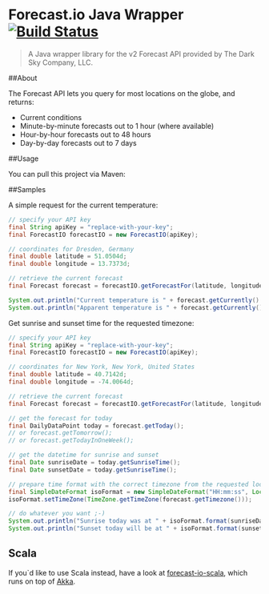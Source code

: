 Forecast.io Java Wrapper [![Build Status](https://travis-ci.org/MartinSeeler/forecast-io-wrapper.png?branch=master)](https://travis-ci.org/MartinSeeler/forecast-io-wrapper)
===================

> A Java wrapper library for the v2 Forecast API provided by The Dark Sky Company, LLC.

##About

The Forecast API lets you query for most locations on the globe, and returns:

- Current conditions
- Minute-by-minute forecasts out to 1 hour (where available)
- Hour-by-hour forecasts out to 48 hours
- Day-by-day forecasts out to 7 days

##Usage

You can pull this project via Maven:



##Samples

A simple request for the current temperature:
```java
// specify your API key
final String apiKey = "replace-with-your-key";
final ForecastIO forecastIO = new ForecastIO(apiKey);

// coordinates for Dresden, Germany
final double latitude = 51.0504d;
final double longitude = 13.7373d;

// retrieve the current forecast
final Forecast forecast = forecastIO.getForecastFor(latitude, longitude);

System.out.println("Current temperature is " + forecast.getCurrently().getTemperature());
System.out.println("Apparent temperature is " + forecast.getCurrently().getApparentTemperature());
```

Get sunrise and sunset time for the requested timezone:
```java
// specify your API key
final String apiKey = "replace-with-your-key";
final ForecastIO forecastIO = new ForecastIO(apiKey);

// coordinates for New York, New York, United States
final double latitude = 40.7142d;
final double longitude = -74.0064d;

// retrieve the current forecast
final Forecast forecast = forecastIO.getForecastFor(latitude, longitude);

// get the forecast for today
final DailyDataPoint today = forecast.getToday();
// or forecast.getTomorrow();
// or forecast.getTodayInOneWeek();

// get the datetime for sunrise and sunset
final Date sunriseDate = today.getSunriseTime();
final Date sunsetDate = today.getSunriseTime();

// prepare time format with the correct timezone from the requested location
final SimpleDateFormat isoFormat = new SimpleDateFormat("HH:mm:ss", Locale.US);
isoFormat.setTimeZone(TimeZone.getTimeZone(forecast.getTimezone()));

// do whatever you want ;-)
System.out.println("Sunrise today was at " + isoFormat.format(sunriseDate));
System.out.println("Sunset today will be at " + isoFormat.format(sunsetDate));
```

## Scala

If you`d like to use Scala instead, have a look at [forecast-io-scala](https://github.com/knutwalker/forecast-io-scala), which runs on top of [Akka](http://akka.io).

